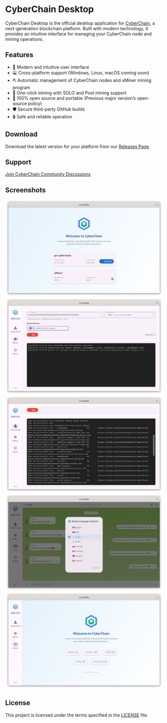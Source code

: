 # CyberChain Desktop

CyberChain Desktop is the official desktop application for [CyberChain](https://cyberchain.xyz), a next-generation blockchain platform. Built with modern technology, it provides an intuitive interface for managing your CyberChain node and mining operations.

## Features

- 🚀 Modern and intuitive user interface
- 💻 Cross-platform support (Windows, Linux, macOS coming soon)
- ⛏️ Automatic management of CyberChain nodes and xMiner mining program
- 🔄 One-click mining with SOLO and Pool mining support
- 🌟 100% open source and portable (Previous major version’s open-source policy)
- 🛡️ Secure third-party GitHub builds
- 🔒 Safe and reliable operation

## Download

Download the latest version for your platform from our [Releases Page](https://github.com/CyberChainXyz/cyberchain-desktop/releases).

## Support

[Join CyberChain Community Discussions](https://github.com/orgs/CyberChainXyz/discussions)

## Screenshots

![Download Screen](screenshots/download.png)
![Mining Interface](screenshots/mining.png)
![Node Management](screenshots/node.png)
![Anonymous Chat](screenshots/chat.png)
![About Screen](screenshots/about.png)

## License

This project is licensed under the terms specified in the [LICENSE](LICENSE) file.

